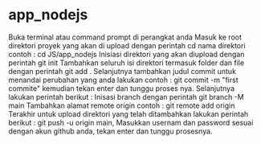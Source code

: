 # app_nodejs
Buka terminal atau command prompt di perangkat anda
Masuk ke root direktori proyek yang akan di upload dengan perintah cd nama direktori contoh : cd JS/app_nodejs
Inisiasi direktori yang akan diupload dengan perintah git init
Tambahkan seluruh isi direktori termasuk folder dan file dengan perintah git add .
Selanjutnya tambahkan judul commit untuk menandai perubahan yang anda lakukan contoh : git commit -m "first commite" kemudian tekan enter dan tunggu proses nya.
Selanjutnya lakukan perintah berikut :
Inisasi branch dengan perintah git branch -M main
Tambahkan alamat remote origin contoh : git remote add origin 
Terakhir untuk upload direktori yang telah ditambahkan lakukan perintah berikut : git push -u origin main, Masukkan usernam dan password sesuai dengan akun github anda, tekan enter dan tunggu prosesnya.
